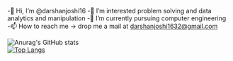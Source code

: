 -👋 Hi, I’m @darshanjoshi16
-👀 I’m interested problem solving and data analytics and manipulation
-🌱 I’m currently pursuing computer engineering
-📫 How to reach me -> drop me a mail at darshanjoshi1632@gmail.com


![Anurag's GitHub stats](https://github-readme-stats.vercel.app/api?username=darshanjoshi16&show_icons=true&theme=radical)<br/>
[![Top Langs](https://github-readme-stats.vercel.app/api/top-langs/?username=darshanjoshi16&langs_count=8)](https://github.com/darshanjoshi16/)<br/>

